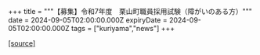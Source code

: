 +++
title = """【募集】令和7年度　栗山町職員採用試験（障がいのある方）"""
date = 2024-09-05T02:00:00.000Z
expiryDate = 2024-09-05T02:00:00.000Z
tags = ["kuriyama","news"]
+++


[[source]](https://www.town.kuriyama.hokkaido.jp/soshiki/27/28747.html)
